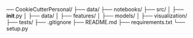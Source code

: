 ── CookieCutterPersonal/
├── data/
├── notebooks/
├── src/
│ ├── **init**.py
│ ├── data/
│ ├── features/
│ ├── models/
│ ├── visualization/
├── tests/
├── .gitignore
├── README.md
├── requirements.txt
└── setup.py
